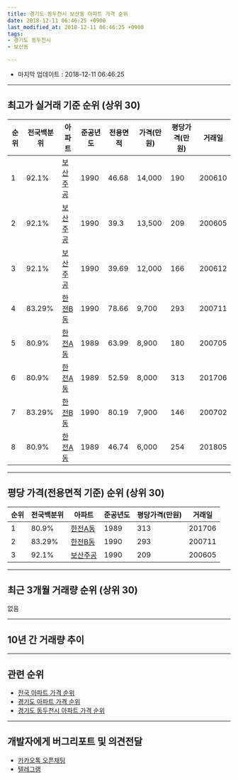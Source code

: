 ```yaml
---
title: 경기도 동두천시 보산동 아파트 가격 순위
date: 2018-12-11 06:46:25 +0900
last_modified_at: 2018-12-11 06:46:25 +0900
tags:
- 경기도 동두천시
- 보산동

---
```


* 마지막 업데이트 : 2018-12-11 06:46:25

---

## 최고가 실거래 기준 순위 (상위 30)


|순위|전국백분위|아파트|준공년도|전용면적|가격(만원)|평당가격(만원)|거래일|
|---|---|---|---|---|---|---|---|
|1|92.1%|[보산주공](https://search.naver.com/search.naver?query=%EA%B2%BD%EA%B8%B0%EB%8F%84+%EB%8F%99%EB%91%90%EC%B2%9C%EC%8B%9C+%EB%B3%B4%EC%82%B0%EB%8F%99+%EB%B3%B4%EC%82%B0%EC%A3%BC%EA%B3%B5)|1990|46.68|14,000|190|200610|
|2|92.1%|[보산주공](https://search.naver.com/search.naver?query=%EA%B2%BD%EA%B8%B0%EB%8F%84+%EB%8F%99%EB%91%90%EC%B2%9C%EC%8B%9C+%EB%B3%B4%EC%82%B0%EB%8F%99+%EB%B3%B4%EC%82%B0%EC%A3%BC%EA%B3%B5)|1990|39.3|13,500|209|200605|
|3|92.1%|[보산주공](https://search.naver.com/search.naver?query=%EA%B2%BD%EA%B8%B0%EB%8F%84+%EB%8F%99%EB%91%90%EC%B2%9C%EC%8B%9C+%EB%B3%B4%EC%82%B0%EB%8F%99+%EB%B3%B4%EC%82%B0%EC%A3%BC%EA%B3%B5)|1990|39.69|12,000|166|200612|
|4|83.29%|[한전B동](https://search.naver.com/search.naver?query=%EA%B2%BD%EA%B8%B0%EB%8F%84+%EB%8F%99%EB%91%90%EC%B2%9C%EC%8B%9C+%EB%B3%B4%EC%82%B0%EB%8F%99+%ED%95%9C%EC%A0%84B%EB%8F%99)|1990|78.66|9,700|293|200711|
|5|80.9%|[한전A동](https://search.naver.com/search.naver?query=%EA%B2%BD%EA%B8%B0%EB%8F%84+%EB%8F%99%EB%91%90%EC%B2%9C%EC%8B%9C+%EB%B3%B4%EC%82%B0%EB%8F%99+%ED%95%9C%EC%A0%84A%EB%8F%99)|1989|63.99|8,900|180|200705|
|6|80.9%|[한전A동](https://search.naver.com/search.naver?query=%EA%B2%BD%EA%B8%B0%EB%8F%84+%EB%8F%99%EB%91%90%EC%B2%9C%EC%8B%9C+%EB%B3%B4%EC%82%B0%EB%8F%99+%ED%95%9C%EC%A0%84A%EB%8F%99)|1989|52.59|8,000|313|201706|
|7|83.29%|[한전B동](https://search.naver.com/search.naver?query=%EA%B2%BD%EA%B8%B0%EB%8F%84+%EB%8F%99%EB%91%90%EC%B2%9C%EC%8B%9C+%EB%B3%B4%EC%82%B0%EB%8F%99+%ED%95%9C%EC%A0%84B%EB%8F%99)|1990|80.19|7,900|146|200702|
|8|80.9%|[한전A동](https://search.naver.com/search.naver?query=%EA%B2%BD%EA%B8%B0%EB%8F%84+%EB%8F%99%EB%91%90%EC%B2%9C%EC%8B%9C+%EB%B3%B4%EC%82%B0%EB%8F%99+%ED%95%9C%EC%A0%84A%EB%8F%99)|1989|46.74|6,000|254|201805|


---

## 평당 가격(전용면적 기준) 순위 (상위 30)


|순위|전국백분위|아파트|준공년도|평당가격(만원)|거래일|
|---|---|---|---|---|---|
|1|80.9%|[한전A동](https://search.naver.com/search.naver?query=%EA%B2%BD%EA%B8%B0%EB%8F%84+%EB%8F%99%EB%91%90%EC%B2%9C%EC%8B%9C+%EB%B3%B4%EC%82%B0%EB%8F%99+%ED%95%9C%EC%A0%84A%EB%8F%99)|1989|313|201706|
|2|83.29%|[한전B동](https://search.naver.com/search.naver?query=%EA%B2%BD%EA%B8%B0%EB%8F%84+%EB%8F%99%EB%91%90%EC%B2%9C%EC%8B%9C+%EB%B3%B4%EC%82%B0%EB%8F%99+%ED%95%9C%EC%A0%84B%EB%8F%99)|1990|293|200711|
|3|92.1%|[보산주공](https://search.naver.com/search.naver?query=%EA%B2%BD%EA%B8%B0%EB%8F%84+%EB%8F%99%EB%91%90%EC%B2%9C%EC%8B%9C+%EB%B3%B4%EC%82%B0%EB%8F%99+%EB%B3%B4%EC%82%B0%EC%A3%BC%EA%B3%B5)|1990|209|200605|


---

## 최근 3개월 거래량 순위 (상위 30)

없음

---

## 10년 간 거래량 추이


<div style="width:100%;">
    <canvas id="deal_progress" height="250"></canvas>
</div>

<script>
new Chart(document.getElementById("deal_progress"), {
    type: 'line',
    data: {
        labels: ['200812','200901','200902','200903','200904','200905','200906','200907','200908','200909','200910','200911','200912','201001','201002','201003','201004','201005','201006','201007','201008','201009','201010','201011','201012','201101','201102','201103','201104','201105','201106','201107','201108','201109','201110','201111','201112','201201','201202','201203','201204','201205','201206','201207','201208','201209','201210','201211','201212','201301','201302','201303','201304','201305','201306','201307','201308','201309','201310','201311','201312','201401','201402','201403','201404','201405','201406','201407','201408','201409','201410','201411','201412','201501','201502','201503','201504','201505','201506','201507','201508','201509','201510','201511','201512','201601','201602','201603','201604','201605','201606','201607','201608','201609','201610','201611','201612','201701','201702','201703','201704','201705','201706','201707','201708','201709','201710','201711','201712','201801','201802','201803','201804','201805','201806','201807','201808','201809','201810','201811','201812'],
        datasets: [{
            label: '실거래 수',
            pointRadius: 1,
            data: [1, 0, 0, 0, 0, 0, 1, 2, 0, 1, 0, 3, 0, 1, 0, 1, 1, 0, 0, 0, 1, 0, 0, 0, 0, 2, 2, 2, 5, 2, 0, 0, 0, 0, 3, 1, 0, 1, 0, 1, 1, 0, 0, 0, 1, 2, 1, 1, 0, 0, 0, 0, 0, 2, 0, 0, 1, 1, 0, 0, 0, 1, 1, 1, 0, 0, 1, 0, 0, 0, 0, 1, 0, 0, 0, 1, 0, 2, 0, 1, 0, 1, 2, 2, 2, 0, 1, 0, 1, 1, 2, 3, 1, 4, 0, 2, 3, 1, 1, 3, 1, 3, 2, 2, 4, 2, 1, 0, 1, 0, 3, 1, 2, 3, 3, 0, 0, 1, 0, 0, 0],
            borderColor: "rgba(255, 201, 14, 1)",
            backgroundColor: "rgba(255, 201, 14, 0.5)",
            fill: true,
        }]
    },
    options: {
        responsive: true,
        title: {
            display: true,
            text: '10년간 거래량 추이'
        },
        tooltips: {
            mode: 'index',
            intersect: false,
        },
        hover: {
            mode: 'nearest',
            intersect: true
        },
        scales: {
            xAxes: [{
                display: true,
                scaleLabel: {
                    display: true,
                    labelString: '년/월'
                }
            }],
            yAxes: [{
                display: true,
                ticks: {
                    suggestedMin: 0,
                },
                scaleLabel: {
                    display: true,
                    labelString: '실거래 수'
                }
            }]
        }
    }
});

</script>


---

## 관련 순위

- [전국 아파트 가격 순위](https://inasie.github.io/apt-ranking/전국)
- [경기도 아파트 가격 순위](https://inasie.github.io/apt-ranking/경기도)
- [경기도 동두천시 아파트 가격 순위](https://inasie.github.io/apt-ranking/경기도-동두천시)


---

## 개발자에게 버그리포트 및 의견전달

- [카카오톡 오픈채팅](https://open.kakao.com/o/gLJUAP4)
- [텔레그램](https://t.me/inasie)

